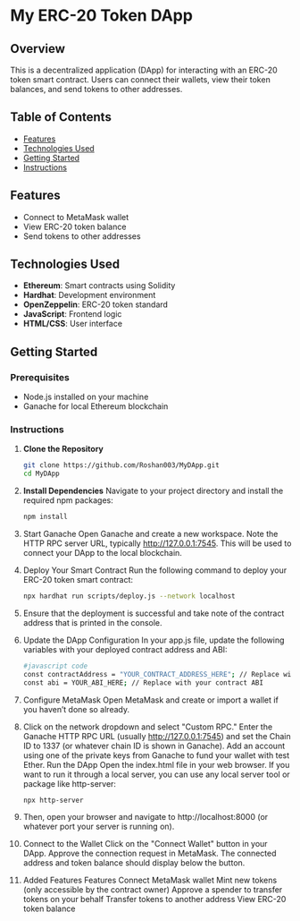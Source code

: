 # My ERC-20 Token DApp

## Overview
This is a decentralized application (DApp) for interacting with an ERC-20 token smart contract. Users can connect their wallets, view their token balances, and send tokens to other addresses.

## Table of Contents
- [Features](#features)
- [Technologies Used](#technologies-used)
- [Getting Started](#getting-started)
- [Instructions](#instructions)

## Features
- Connect to MetaMask wallet
- View ERC-20 token balance
- Send tokens to other addresses

## Technologies Used
- **Ethereum**: Smart contracts using Solidity
- **Hardhat**: Development environment
- **OpenZeppelin**: ERC-20 token standard
- **JavaScript**: Frontend logic
- **HTML/CSS**: User interface

## Getting Started

### Prerequisites
- Node.js installed on your machine
- Ganache for local Ethereum blockchain

### Instructions

1. **Clone the Repository**
   ```bash
   git clone https://github.com/Roshan003/MyDApp.git
   cd MyDApp

2. **Install Dependencies**
   Navigate to your project directory and install the required npm packages:
   ```bash
   npm install

3. Start Ganache Open Ganache and create a new workspace. Note the HTTP RPC server URL, typically http://127.0.0.1:7545. This will be used to connect your DApp to the local blockchain.

4. Deploy Your Smart Contract Run the following command to deploy your ERC-20 token smart contract:
   ```bash
   npx hardhat run scripts/deploy.js --network localhost

5. Ensure that the deployment is successful and take note of the contract address that is printed in the console.

6. Update the DApp Configuration In your app.js file, update the following variables with your deployed contract address and ABI:
   ```bash
   #javascript code
   const contractAddress = "YOUR_CONTRACT_ADDRESS_HERE"; // Replace with your contract address
   const abi = YOUR_ABI_HERE; // Replace with your contract ABI

7. Configure MetaMask Open MetaMask and create or import a wallet if you haven’t done so already.

8. Click on the network dropdown and select "Custom RPC."
   Enter the Ganache HTTP RPC URL (usually http://127.0.0.1:7545) and set the Chain ID to 1337 (or whatever chain ID is shown in Ganache).
   Add an account using one of the private keys from Ganache to fund your wallet with test Ether.
   Run the DApp Open the index.html file in your web browser. If you want to run it through a local server, you can use any local server tool or package like http-server:
   ```bash
   npx http-server

9. Then, open your browser and navigate to http://localhost:8000 (or whatever port your server is running on).

10. Connect to the Wallet
    Click on the "Connect Wallet" button in your DApp.
    Approve the connection request in MetaMask.
    The connected address and token balance should display below the button.

11. Added Features
    Features
   Connect MetaMask wallet
   Mint new tokens (only accessible by the contract owner)
   Approve a spender to transfer tokens on your behalf
   Transfer tokens to another address
   View ERC-20 token balance
